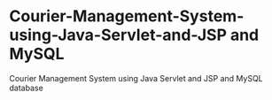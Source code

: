 # Courier-Management-System-using-Java-Servlet-and-JSP and MySQL
Courier Management System using Java Servlet and JSP and MySQL database

